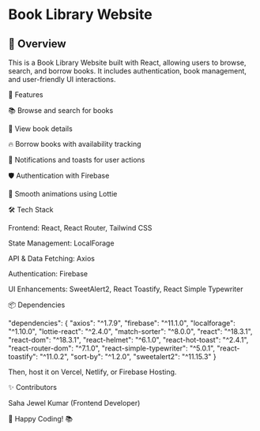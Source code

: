 # Book Library Website #

## 📖 Overview ##

This is a Book Library Website built with React, allowing users to browse, search, and borrow books. It includes authentication, book management, and user-friendly UI interactions.

🚀 Features

📚 Browse and search for books

📝 View book details

🔥 Borrow books with availability tracking

🔔 Notifications and toasts for user actions

🛡️ Authentication with Firebase

🎨 Smooth animations using Lottie

🛠️ Tech Stack

Frontend: React, React Router, Tailwind CSS

State Management: LocalForage

API & Data Fetching: Axios

Authentication: Firebase

UI Enhancements: SweetAlert2, React Toastify, React Simple Typewriter

📦 Dependencies

"dependencies": {
    "axios": "^1.7.9",
    "firebase": "^11.1.0",
    "localforage": "^1.10.0",
    "lottie-react": "^2.4.0",
    "match-sorter": "^8.0.0",
    "react": "^18.3.1",
    "react-dom": "^18.3.1",
    "react-helmet": "^6.1.0",
    "react-hot-toast": "^2.4.1",
    "react-router-dom": "^7.1.0",
    "react-simple-typewriter": "^5.0.1",
    "react-toastify": "^11.0.2",
    "sort-by": "^1.2.0",
    "sweetalert2": "^11.15.3"
}



Then, host it on Vercel, Netlify, or Firebase Hosting.

✨ Contributors

Saha Jewel Kumar (Frontend Developer)

🚀 Happy Coding! 📚
